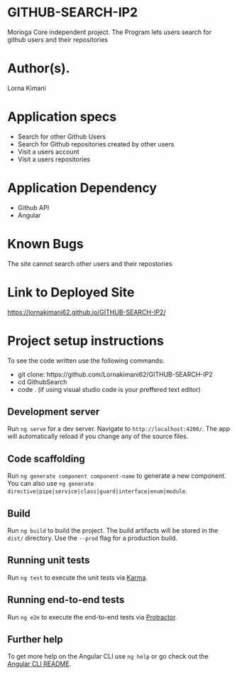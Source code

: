 # GITHUB-SEARCH-IP2
Moringa Core independent project. The Program lets users search for github users and their repositories

# Author(s).

Lorna Kimani

# Application specs
<ul>
<li>Search for other Github Users</li>
<li>Search for Github repositories created by other users</li>
<li>Visit a users account</li>
<li>Visit a users repositories</li>
</ul>

# Application Dependency
<ul>
<li>Github API</li>
<li>Angular</li>
  </ul>
  
 #  Known Bugs
 The site cannot search other users and their repostories 
 
# Link to Deployed Site
https://lornakimani62.github.io/GITHUB-SEARCH-IP2/

# Project setup instructions
To see the code written use the following commands:
<ul>
<li>git clone: https://github.com/Lornakimani62/GITHUB-SEARCH-IP2</li>
<li>cd GithubSearch</li>
<li>code . (if using visual studio code is your preffered text editor)</li>
</ul>

## Development server

Run `ng serve` for a dev server. Navigate to `http://localhost:4200/`. The app will automatically reload if you change any of the source files.

## Code scaffolding

Run `ng generate component component-name` to generate a new component. You can also use `ng generate directive|pipe|service|class|guard|interface|enum|module`.

## Build

Run `ng build` to build the project. The build artifacts will be stored in the `dist/` directory. Use the `--prod` flag for a production build.

## Running unit tests

Run `ng test` to execute the unit tests via [Karma](https://karma-runner.github.io).

## Running end-to-end tests

Run `ng e2e` to execute the end-to-end tests via [Protractor](http://www.protractortest.org/).

## Further help

To get more help on the Angular CLI use `ng help` or go check out the [Angular CLI README](https://github.com/angular/angular-cli/blob/master/README.md).
